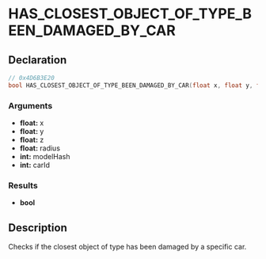 # HAS_CLOSEST_OBJECT_OF_TYPE_BEEN_DAMAGED_BY_CAR

## Declaration
```cpp
// 0x4D6B3E20
bool HAS_CLOSEST_OBJECT_OF_TYPE_BEEN_DAMAGED_BY_CAR(float x, float y, float z, float radius, int modelHash, int carId);
```

### Arguments
- **float:** x
- **float:** y
- **float:** z
- **float:** radius
- **int:** modelHash
- **int:** carId

### Results
- **bool**

## Description
Checks if the closest object of type has been damaged by a specific car.